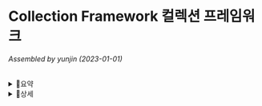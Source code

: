  # Collection Framework 컬렉션 프레임워크 
_Assembled by yunjin (2023-01-01)_

</br>

<details>
<summary>🔎요약</summary>
<div markdown="1">

#### 🕵🏻‍♂️ Collection Framework 
> - `다수의 객체(데이터)를 다루기 위함` 
> 	
> #### Collection
> - 사전적의미론 여러 객체(데이터)를 모아 놓은 것을 의미함
> - `List, et의 공통 부분만 뽑아 놓은 Collection 인터페이스`라고함 (Map 제외)
> - List, Set은 Collection의 자손이기 때문에 collection 인터페이스가 가지고 있는 모든 메서드를 가지고 있음
> - Collection 인터페이스를 구현한 클래스를 List, Set 이라고 보면 됨
> 
> #### Framework
> - 프로그램을 만들 때 정해진 툴

#### List, Set, Map 간단 정리
> - `데이터를 다루기 위한 컬렉션 프레임워크`의 핵심 인터페이스는 크게 3가지 존재
> #### List 
> - `순서 유지O, 중복 허용 O`
> - ArrayList, LinkedList (List 인터페이스를 구현한 핵심 클래스)
>
> #### Set
> - `순서 유지X, 중복 허용 X`
> - HashSet, TreeSet (Set 인터페이스를 구현한 핵심 클래스)
> - 집합과 관련된 메서드 존재  
>	→ addAll(합집합), containsAll(부분집합), removeAll(차집합), retainAll(교집합)
> 
> #### Map
> - `순서 유지X, Key-중복 허용 X, Value-중복 허용 O`
> - HashMap, TreeMap (Map인터페이스를 구현한 핵심 클래스)
> - LinkedHashMap은 순서가 있음
> - HashMap 동기화 X, HashTable 동기화 O (13장 쓰레드)
> - entrySet() key-value 쌍을 Map.Entry타입의 객체로 저장함
> - values() return 타입이 Collection    
>	→ Collectoin은 List, Set 모두 포함되어 있어서 중복이 있어도 되고, 없어도 됨
>	
> #### 자료구조
> - 이 외에도 여러가지 컬렉션에 있고 `데이터를 잘 다루기 위해서는 어떤 식으로 저장 해야 되는 지 어떤 구조로 저장해야 되는 지` 정리해 놓은 학문이 자료구조임
> - 모든 Data Structure는 배열(연속)/연결(비연속)기반으로 되어 있음	
> 
</div>
</details>
 
<details>
<summary>🔎상세</summary>
<div markdown="1">     
	
#### 🕵🏻‍♀️ Collection Framework 
> - 다수의 객체(데이터)를 다루기 위함 
> - 정형화된 lib를 이용해 수월한 프로그래밍 하기 위함 
> - 프레임워크를 사용하면 생산성이 올라가고, 유지보수에 용이함 
> - java.util 패키지에 포함되어 있고, jdk1.2부터 제공되어 있음 
> - 검색, 저장, 정렬, 삭제 
>
> ##### Collection 기본 메서드
> - add(), remove(), size(), isEmpty(), iterator(), clear(), equals(), hashCode(), toArray(), contains(), retain() 등
> 
> ##### [`+여기서 잠깐`]() 객체를 다룬 다는 것은?   	
>  - 데이터를 저장,삭제,검색,정렬을 하는 것을 의미함    
>
> ##### [`+여기서 잠깐`]() 객체를 다룬 다는 것은?  	 
>  - lib란 : 기능을 의미   	 
>	
> #### List, Set, Map 
> - List : 순서가 있고 데이터의 중복 허용함    
> 	→ 구현 클래스 : ArrayList, LinkedList, Stack, Vector 등
> - Set : 순서를 유지하지 않고 데이터의 중복 허용안함   
> 	→ 구현 클래스 : HashSet, TreeSet 등  
> - Map : 키(key)와 값(value)이 한 쌍으로 이루어진 데이터 집합   
>	순서는 유지하지 않음. 키는 중복 허용하지 않고, 값은 중복을 허용함   
> 	→ 구현 클래스 : HashMap, TreeMap, HashTable, Properties 등 
> - List, Set의 공통 부분을 뽑아서 Collection이라는 인터페이스를 따로 정의함
> 
> 
> #### Collection
> - 여러 객체(데이터)를 모아 놓은 것을 의미
> 
> #### Framework
> - 프로그램을 만들 때 정해진 툴
> 
#### List 
>
>
>                      List
>        ↗              ↑             ↖
>     Vector(old) | *ArrayList(new) | *LinkedList
>        ↑
>     Statck
>	
> - Vector(old) ≒ ArrayList(new)    
> - Vector(old) : 동기화 O
> - ArrayList(new) : 동기화 X   
> - List 인터페이스는 순서 유지 O, 중복 허용 O  
>     
> #### 메서드
> - 추가 add, 
> - 삭제 remove
> - 검색 indexOf, lastIndexOf
> - 변경 set
> - 정렬 sort
> - 읽기 get, subList
> 
> #### ArrayList (배열기반)
>> - List 인터페이스 구현함   
>>	→ List가 붙으면 List 인터페이스 구현했구나 알 수 있음
>> - 저장 순서가 유지되고, 중복을 허용함
>> - Array 배열로 데이터 저장공간은 배열을 사용함 (배열기반)		
>> - 배열을 한번 생성하면 길이 못바꿈 (배열의 길이 불변)     
>>	→ 배열의 길이가 넉넉하지 못하면 배열을 새로 생성해서 복사해서 넣어야 하기 때문에 성능이 떨어짐
>> 
>> #### Vector
>>> - Vector 클래스를 안을 보면 객체배열이 있고, 자체적으로 동기화 처리 되어 있음  
>>> - Object[] 객체배열에는 모든 객체의 배열을 저장할 수 있음 (다형성)    
>>> 	→ 다형성 : 조상 타입의 참조변수로 자손 객체를 다를 수 있음 
>> 
>> #### Array 장단점
>>> ##### 장점
>>> - 순차적인 데이터 추가/삭제 빠름 (끝에 추가, 삭제) 
>>> - 배열은 구조가 간단하고, 데이터를 읽는 데 걸리는 시간(접근시간, access time)이 짧음  
>>> ##### 단점	
>>> - 크기변경 불가, 데이터 중간에 조작하는 추가/삭제 시간 많이 걸림 	
>>> - 비순차적인 데이터의 추가, 변경, 삭제 시간이 많이 걸림 
>>> * 크기를 변경해야 하는 경우 (새로운 배열 생성 후 데이터 복사)  
>>> 	1. 더 큰 배열 생성 
>>> 	2. 내용 복사 
>>> 	3. 참조변경 
>>> * 크기 변경을 피하기 위해 충분히 큰 배열을 생성하면, 메모리 낭비됨
> 
>  #### LinkedList (연결기반) 
>> - 배열의 단점을 보완
>> - 불연속적 (불연속적으로 존재하는 데이터를 연결, 노드마다 연결)
>> - 다음요소, 다음노드만 참조함 (next)
>> 
>> ##### 장점
>> - 변경에 유리
>> - 데이터의 추가 (한 번의 노드객체 생성과 두 번의 참조변경만으로 가능)	
>> - 데이터의 삭제 (한 번의 참조변경만으로 가능)
>>
>> ##### 단점	
>> - 접근성이 나쁨
> 
> #### Doubly LinkedList (이중 연결리스트)
>> - 연결리스트 단점을 보완해 접근성을 향상 시킴
>> - 장점 : 접근성 향상, 바로 앞뒤 이동 좋음. 이전/다음 노드 참조 (next, previous)
>> - 단점 : 한번에 2-3개 요소를 건너 뛸 수 없음
> 
> #### Doubly Circular LinkedList (이중 원형 연결리스트)
>> - 맨 앞/뒤 요소 연결됨 (ex, TV채널 0번, 99번..)  
>> - 이중 연결리스트로 구현되어 있음  
> 
> #### ArrayList vs LinkedList 성능비교
>> - 순차 데이터 추가/삭제 : ArrayList 승
>> - 비순차 데이터 추가/삭제 : LinkedList 승 (20배 차이)
>> - 접근시간 : ArrayList 승   
>>   → 인덱스가 n인 데이터의 주소(접근시간) = 배열의 주소 + n*데이터 타입의 크기 
>> 
>> |**Collection**|읽기(접근시간)|변경(추가/삭제)|단점|비고|
>> |:---:|---:|---|:---|:---|
>> |ArrayList|⭐빠름|느림(순차적인 추가/삭제 빠름⭐)|비효율적인 메모리 사용|배열기반,순차적,연속적
>> |LinkedList|느림|빠름⭐|데이터가 많을 수록 접근성이 떨어짐|연결기반,비순차적,비연속
>> 
>> * ArrayList 비효율적인 메모리 사용   
>>	→ 성능을 높히기 위해서 배열의 크기를 높게 잡을 때, 배열의 단점이 복사/이동이 문제임   
>>	그걸 적게 일어나게 하려면 크기를 크게 잡아야 해서 비효율적임
> 
> 	
> 	
> 		
> #### Stack
> #### Stack(스택)
>> - LIFO 구조 (Last In First Out)   
>> - 마지막에 저장된 것을 제일 먼저 꺼내게 됨
>> - 제일 처음 저장된 것을 마지막에 꺼내게 됨  
>> - 저장(push), 추출(pop)   
>> - 스택을 구현할 때 배열(Array) 적합함  
>>	→ 이유? 순차적인 추가/삭제에 용이하기 때문 
>>  	
>> #### 메서드  
>> - boolean empty() : 스택이 비어있는 지 알려줌  
>> - Object peek() : 스택의 맨 위에 저장된 객체 반환. Exception 발생 (try-catch체크)  
>> - Object pop() : 스택 맨 위에 저장된 객체를 반환. Exception 발생 (try-catch체크)  
>> - Object push(Object item) : 스택에 객체를 저장  
>> - int search(Object o) : 객체를 찾아 위치 반환, 못찾으면 -1 (배열과 달리 위치는 0이 아닌 1부터 시작)  
>> - `스택은 클래스임(구현체)`. 큐는 인터페이스  
> 
> #### Queue(큐)
>> - FIFO 구조 (First In First Out)
>> - 제일 먼저 저장한 것을 제일 먼저 꺼내게 됨  
>> - 마지막에 저장된 것이 마지막에 꺼내게 됨  
>> - 저장(offer), 추출(poll) 
>> 
>> - 큐를 구현할 때 배열(LinkedList) 적합함    
>>	→ 이유? 요소를 삭제하면 앞뒤 자리 이동없이 주소만 연결해주면 되기 때문에 링크드리스트가 용이함   
>> #### 메서드
>> - boolean add() : 추가, 저장공간 부족하면 Exception 발생 (try-catch체크)
>> - Object  remove() : 삭제, 비어있으면 Exception 발생 (try-catch체크)
>> - Object element() :  삭제없이 요소를 읽어옴. Exception 발생
>> - boolean offer(Object o) : 큐에 객체를 저장
>> - Object poll() : 삭제, 비어 있으면 null 반환 (if로 null 체크)
>> - Object peek() : 삭제없이 요소를 읽어온다. 큐가 비어 있으면 null 반환
>> - `큐는 인터페이스`이다. 그러므로 큐를 구현하는 방법은
>>	1. Queue 직접구현
>>	2. Queue 구현한 클래스 사용 ex) queue q = new LinkedList(); 
> #### Stack vs Queue 비교
>> |**List**|구현체|장단점| 
>> |:---:|:---|:---| 
>> |Stack|ArrayList 구현하는 게 유리함|중간에 추가와 삭제하면 자리 이동해야되서 비효율적 
>> |Queue|LinkedList 사용하면 적합함|중간에 추가와 삭제할 때 자리이동 안해도 되서 유리함	 
>
>
#### 🕵 Collection Framework 데이터 읽기  
> #### Iterator, ListIterator, Enumeration  
>> - 컬렉션에 저장된 데이터를 읽는데 사용되는 `인터페이스`   
>> - 컬렉션 종류마다 읽어오는 방법이 다른데 iterator의 `표준화`된 방법을 통해 요소를 읽어옴  
>> - Enumeration은 Iterator의 구버전   
>> 	
>> #### 메서드  
>> - boolean hasNext() : 읽어 올 요소가 남아있는 지 확인함  
>> - Object next() : 다음 요소를 읽어 옴  
>	
> #### Iterator 
>> - Iterator는 단반향으로 데이터를 읽음
>> - `컬렉션(List/Set/Map)마다 구조가 달라 읽어오는 방법이 다름`  
>>	→  `저장된 요소들을 읽어오는 방법을 Iterator로 표준화 한 것` 
>	
> #### Iterator (1회용)	
>> - Iterator는 `1회용`이라 다 쓰고 나면 다시 얻어와야 해서 `새로운 Iterator를 만들`어야 함  
>> ```    
>> ListIterator it = tmp.listIterator();
>>
>> while(it.hasNext()) {
>>      System.out.println(++i + "." + it.next());
>> }
>>
>>
>> ListIterator it2 = tmp.listIterator();
>>
>> while(it2.hasNext()) {
>>      System.out.println(++i + "." + it2.next());
>> }  
>> ```
>	
> #### ListIterator 양방향
>> - ListIterator는 `양방향`으로 데이터를 읽어 옴
>> - 이전 요소 읽어올 수 있음 
>> - ex) LinkedList 데이터 요소를 읽어 올 때 listIterator() 메서드를 이용함 	
> 
> #### Map
>> - `Collection 자손이 아니기 때문에 Iterator 없음`
>> 
>> #### 메서드 
>> - keySet() 
>> - entrySet()  
>> - values()    
>>	→ `KeySet(), entrySet(), values()를 이용해 Set(KeySet,entrySet)이나 Collection(values) 얻어 온 후 Iterator를 호출`해야 함 
>>	
>> ##### [`+여기서 잠깐`]() entry란?   
>> 	- k,v 한쌍을 의미함   
> 
> 
> #### Array 
>> - 배열을 다루기 편리한 메서드(static) 제공 
>> - Objects, Collections, Math  
>> 	→ util 클래스라고 부름
>> 
>> #### 배열의 출력 
>> - toString() 
>> 
>> #### 배열의 복사 
>> - copyOf() // end 
>> - copyOfRange() // from-to범위 
>> 
>> #### 배열 채우기 
>> - fill() // 특정값을 채움 
>> - setAll() // 람다식을 이용해서 채움
>> 
>> #### 배열의 정렬과 검색   
>> - sort()   
>> - binarySearch()   
>>	→ 이진탐색(이진검색/이분검색)은 정렬 되어 있을 때만 가능함  
>>	→ 1. 정렬(sort) 2. binarySearch() 메서드 사용  
>> - 순차검색(탐색)  
>>	→ 순서대로 찾음   
>> #### 다차원 배열의 출력  
>> - deepToString() 
>> - deepEquals() 
> 
> 
> ### List vs 배열 차이 
>> List : 읽기 전용 
>> Array : 읽기, 변경 가능 
>> ``` 	
>> 읽기전용
>> List list = Arrays.asList(new Integer[]{1,2,3,4,5,});
>> List list = Arrays.asList(1,2,3,4,5)
>> 
>> 
>> 변경가능
>> List list = new ArrayList(Arrays.asList(1,2,3,4,5));
>> ``` 
>
>	
> #### Comparator와 Comparable
>> - `정렬기준 제공하는 인터페이스` 
>> - 객체 정렬에 필요한 메서드(정렬기준)를 정의한 인터페이스  
>> ※ 인터페이스로 기본클래스에 구현된 경우도 있고 추가 구현 시, 추상메서드만 존재하여 오버라이딩 해야함  
>> 
>> #### Comparator 
>> - int compare(Object o1, Object o2); // o1,o2 두 객체 비교  
>> - boolean equals(Object obj); // 오버라이딩  
>> 
>> #### Comparable  
>> - int compareTo(Object o); // 주어진 객체 o와 자신(this) 비교   
>> 
>> #### compare()와 compareTo() 메서드  
>> - 두 대상을 비교 후 결과에 따라 같으면 0, 왼쪽이 크면 양수, 오른쪽 크면 -1로 반환 
>> - ex) 3<9 (-) | 9>3 (+) 
>>
>> ##### [`+여기서 잠깐`]() 정렬 sort() 방법 
>> 	1. 두 대상 비교 (대상) 
>>	2. 자리바꿈 (기준) 
>>	→ 오름차순, 내림차순에 따라 자리 변동 
>>	3. 1,2번 반복 (반복)            
>>	- 정렬 방법은 똑같다. 단, 전략이 다르다. (정렬기준 등) 
>
>## Set 인터페이스 - 순서 X, 중복 X
>
>                 Set
>        ↗         ↑
>     HashSet*   SortedSet
>                   ↑
>                TreeSet*
>  
> 
> #### 집합관련 메서드
> - addAll(합집합), containsAll(부분집합), removeAll(차집합), retainAll(교집합)
>
> #### HashSet
>> - `순서를 유지하지 않고 중복을 허용하지 않음`
>> - `Set 인터페이스를 구현`한 대표적인 컬렉션 클래스
>> - `순서를 유지하려면, LinkedHashSet`클래스를 사용하면 된다.
>>
>> #### 주요 메서드
>> - HashSet()
>> - HashSet(Collection c) 생성자
>> - HashSet(int initialCapacity) 초기용량
>> - HashSet(int initialCapacity, float loadFactor) 조건 0.8이면 80%차면 언제로 2배로 늘릴 것인지. (언제)
>> - 보통 컬렉션 클래스들은 공간이 부족하면 스스로 늘리지만, loadFactor 통해 설정할 수 있음
>> 
>> 
>> ##### 추가
>> - boolean add(Object o)
>>   - HashSet은 객체를 저장하기 전에 기존에 같은 객체가 있는 지 확인
>>   - 같은 객체가 없으면 저장하고, 있으면 저장하지 않음
>>   - add() 메서드 실행 시, equals(), hashCode() 호출해서 중복 유무 확인함
>>   - equals(), hashCode()는 Object클래스에 있음
>>   - equals(), hashCode()를 overriding 하지 않으면 HashSet이 제대로 동작안함
>> - boolean addAll(Collection c) 합집합
>>
>> ##### 삭제
>> - boolean remove(Object o)
>> - boolean removeAll(Collection c) 교집합
>> - boolean retainAll(Collection c) 차집합
>> - void clear() 모두삭제
>> 
>> ##### 포함여부
>> - boolean contains(Object o)
>> - boolean containsAll(Collection c) Collection에 담긴 여러객체 모두 포함되어 있는 지
>> - Iterator iterator()
>> 
>> ##### 기타
>> - boolean isEmpty() 비어 있는 지 확인
>> - int size()
>> - Object[] toArray() 객체 배열로 반환
>> - Object[] toArray(Object[ ] a)
>
> #### TreeSet
>> - `범위 검색와 정렬에 유리한` 컬렉션 클래스
>> - `HashSet보다 데이터 추가, 삭제에 시간 소요`됨
>> - 이진 탐색 트리(binary search tree)로 구현됨
>>   - 이진 트리는 모든 노드가 최대 0~2개인 하위 노드를 갖음
>>   - 각 요소(node)가 나무(tree)형태로 연결 (LinkedList의 변형)
>>   - 루트(root)부터 시작됨
>> 
>> ##### 주요 메서드
>> - TreeSet() 기본 생성자
>> - TreeSet(Collection c) 주어진 컬렉션을 저장하는 TreeSet을 생성
>> - TreeSet(Comparator comp) 주어진 `정렬기준`으로 정렬하는 TreeSet을 생성
>> 
>> ##### 검색
>> - SortedSet subSet(Object fromElement, Object toElement) 범위 검색의 결과 반환 (끝 범위 포함 안함)
>> - SortedSet headSet(Object toElement) 지정된 객체보다 작은 값의 객체들을 반환
>> - SortedSet tailSet(Object fromElement) 지정된 객체보다 큰 값의 객체들을 반환
>> 
>> ##### 이진 탐색 트리(Binary Search Tree)
>> - 부모보다 작은 값은 왼쪽, 큰 값은 오른쪽에 저장
>> - `데이터가 많아질 수록 추가, 삭제에 시간이 더 걸림 (왜? 비교 횟수가 증가하기 때문)`
>> - 이진트리 종류 중 하나임
>>
>> ##### 트리 순회(Binary Tree Travelsal)
>> - 이진 트리의 모든 노드를 한번씩 읽는 것을 트리 순회라함
>> - 전위(pre order), 중위(in order), 후위(post order), 레벨(level order) 순회법이 있음
>> - 중위 순위면 오름차순으로 정렬됨
>> ##### TreeSet 데이터 저장
>> - 데이터 저장 시, 중복을 허용하지 않기 하기 위해 비교기준을 줘야 함
>> - 방법1
>>   - add(Object o) : 저장하는 o 객체가 Comparable 구현
>>   - 저장하는 객체에 Comparable 인터페이스를 구현하여 compareTo(Object o) 메서드 오버라이딩
>> - 방법2
>>   - TreeSet(Comparator comp) : 
>>     TreeSet() 생성자에 정렬기준을 갖는 Comparator 인터페이스를 구현하는 클래스 생성 및 compare(Object o1, Object o2) 오버라이딩
>
> #### TreeSet vs HashSet 요약 비교
>> ##### TreeSet vs HashSet 특징 비교
>> - TreeSet : 범위검색, 정렬에 유리한 클래스
>> - HashSet :  TreeSet보다 데이터 추가, 삭제에 유리한 클래스이나
>>   HashSet은 정렬 필요 (List 생성 후 sort() 해야함)
>>
>> ##### HashSet vs TreeSet add()시 정렬비교
>> - HashSet  :  저장하는 객체에 equals(), hashCode() 오버라이딩 
>> - TreeSet :  비교기준 Comparator 가 없으면 저장하는 객체 Comparable 구현 compareTo() 오버라이딩. 
>>   비교기준 Comparator 구현할 때 compare() 오버라이딩
>> 
>> ※ 기본 및 자체 클래스에 구현되어 있는 경우도 있고, 없는 경우는 추가 구현 및 비교기준 메서드 오버라이딩 해야한다. 
>> add() 메서드는 바로 데이터를 저장하는 게 아니고 내부적으로 데이터들을 비교하면서 저장합니다. 
>> 비교할 때 비교 기준이 있어야 하는데, 그 비교 기준을 제공하는 Comparator가 있습니다.
>> Comparator 기준이 없으면 저장하는 객체의 Comparable를 사용합니다.
>> 원래는 비교 기준이 필수 이다. 안주면 저장하는 객체의 Comparable 이용합니다.


## Map 인터페이스 - 순서 X, 중복(키X, 값o)


	                    Map
         ↗             ↑               ↖
    HashTable(old)  HashMap(new)*     SortedMap
                        ↑                ↑
                    LinkedHashMap     TreeMap*
                     (순서 o)

     HashTable 동기화 o
     HashMap 동기화 x

- 삭제 clear, remove
- 검색 get, containsKey, containsValue
- 저장 put
- 읽기 entrySet, keySet, values

	
</div>
</details> 
  





